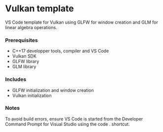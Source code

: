 # Vulkan template
VS Code template for Vulkan using GLFW for window creation and GLM for linear algebra operations.

### Prerequisites
- C++17 developper tools, compiler and VS Code
- Vulkan SDK
- GLFW library
- GLM library

### Includes
- GLFW initialization and window creation
- Vulkan initialization

### Notes
To avoid build errors, ensure VS Code is started from the Developer Command Prompt for Visual Studio using the code . shortcut.